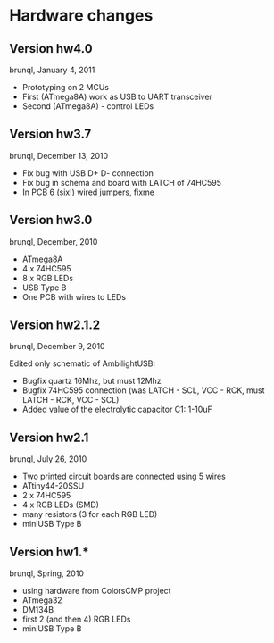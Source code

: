 Hardware changes
================

Version hw4.0
-------------
brunql, January 4, 2011

* Prototyping on 2 MCUs
* First (ATmega8A) work as USB to UART transceiver
* Second (ATmega8A) - control LEDs

Version hw3.7
-------------
brunql, December 13, 2010

* Fix bug with USB D+ D- connection
* Fix bug in schema and board with LATCH of 74HC595
* In PCB 6 (six!) wired jumpers, fixme

Version hw3.0
-------------
brunql, December, 2010

* ATmega8A
* 4 x 74HC595
* 8 x RGB LEDs
* USB Type B
* One PCB with wires to LEDs

Version hw2.1.2
---------------
brunql, December 9, 2010

Edited only schematic of AmbilightUSB:

* Bugfix quartz 16Mhz, but must 12Mhz
* Bugfix 74HC595 connection (was LATCH - SCL, VCC - RCK, must LATCH - RCK, VCC - SCL)
* Added value of the electrolytic capacitor C1: 1-10uF

Version hw2.1
-------------
brunql, July 26, 2010

* Two printed circuit boards are connected using 5 wires
* ATtiny44-20SSU
* 2 x 74HC595
* 4 x RGB LEDs (SMD)
* many resistors (3 for each RGB LED)
* miniUSB Type B 

Version hw1.*
-------------
brunql, Spring, 2010

* using hardware from ColorsCMP project
* ATmega32
* DM134B
* first 2 (and then 4) RGB LEDs
* miniUSB Type B

